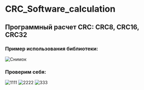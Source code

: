 # CRC_Software_calculation
## Программный расчет CRC: CRC8, CRC16, CRC32
### Пример использования библиотеки:
![Снимок](https://user-images.githubusercontent.com/68805120/235917065-4ff57cab-fdd4-4212-a679-b161c7b7fb66.PNG)
### Проверим себя:
![1111](https://user-images.githubusercontent.com/68805120/235917905-997f4120-dca7-42a7-8b34-ec6ea48ed4e8.PNG)
![2222](https://user-images.githubusercontent.com/68805120/235918081-fb91ed2a-928f-47a5-aabb-e1f32e4509e5.PNG)
![333](https://user-images.githubusercontent.com/68805120/235918230-08332651-b42d-4dae-a691-80da9eb55140.PNG)
